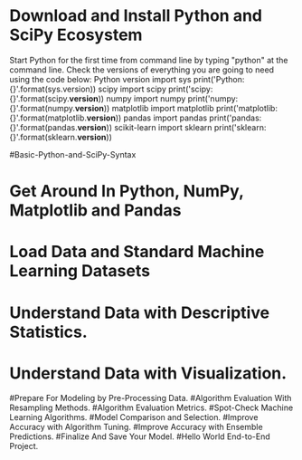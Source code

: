 # Download and Install Python and SciPy Ecosystem
Start Python for the first time from command line by typing "python" at the command line.  Check the versions of everything you are going to need using the code below:
Python version
import sys
print('Python: {}'.format(sys.version))
scipy
import scipy
print('scipy: {}'.format(scipy.__version__))
numpy
import numpy
print('numpy: {}'.format(numpy.__version__))
matplotlib
import matplotlib
print('matplotlib: {}'.format(matplotlib.__version__))
pandas
import pandas
print('pandas: {}'.format(pandas.__version__))
scikit-learn
import sklearn
print('sklearn: {}'.format(sklearn.__version__))

#Basic-Python-and-SciPy-Syntax 

# Get Around In Python, NumPy, Matplotlib and Pandas
# Load Data and Standard Machine Learning Datasets
# Understand Data with Descriptive Statistics.
# Understand Data with Visualization.
#Prepare For Modeling by Pre-Processing Data.
#Algorithm Evaluation With Resampling Methods.
#Algorithm Evaluation Metrics.
#Spot-Check Machine Learning Algorithms.
#Model Comparison and Selection.
#Improve Accuracy with Algorithm Tuning.
#Improve Accuracy with Ensemble Predictions.
#Finalize And Save Your Model.
#Hello World End-to-End Project.
